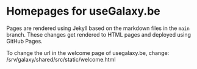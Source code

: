 # Homepages for useGalaxy.be 

Pages are rendered using Jekyll based on the markdown files in the `main` branch.
These changes get rendered to HTML pages and deployed using GitHub Pages.


To change the url in the welcome page of usegalaxy.be, change: /srv/galaxy/shared/src/static/welcome.html
